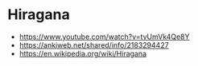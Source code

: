 # Hiragana
* https://www.youtube.com/watch?v=tvUmVk4Qe8Y
* https://ankiweb.net/shared/info/2183294427
* https://en.wikipedia.org/wiki/Hiragana
